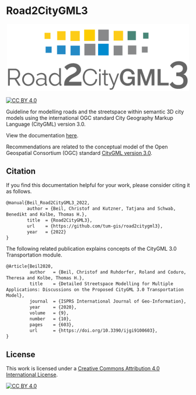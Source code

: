 # Road2CityGML3


<p align="center">
   <img src="https://github.com/tum-gis/road2citygml3/blob/main/src/header.png" width="500" />
</p>

[![CC BY 4.0][cc-by-shield]][cc-by]


Guideline for modelling roads and the streetspace within semantic 3D city models using the international OGC standard City Geography Markup Language (CityGML) version 3.0.

View the documentation [here](https://tum-gis.github.io/road2citygml3/).

Recommendations are related to the conceptual model of the Open Geospatial Consortium (OGC) standard [CityGML version 3.0](https://docs.ogc.org/is/20-010/20-010.html).

## Citation
If you find this documentation helpful for your work, please consider citing it as follows.

```plain
@manual{Beil_Road2CityGML3_2022,
        author = {Beil, Christof and Kutzner, Tatjana and Schwab, Benedikt and Kolbe, Thomas H.},
        title  = {Road2CityGML3},  
        url    = {https://github.com/tum-gis/road2citygml3},
        year   = {2022}
}
```

The following related publication explains concepts of the CityGML 3.0 Transportation module.

```plain
@Article{Beil2020,
         author   = {Beil, Christof and Ruhdorfer, Roland and Coduro, Theresa and Kolbe, Thomas H.},
         title    = {Detailed Streetspace Modelling for Multiple Applications: Discussions on the Proposed CityGML 3.0 Transportation Model},
         journal  = {ISPRS International Journal of Geo-Information},
         year     = {2020},
         volume   = {9},
         number   = {10},
         pages    = {603},
         url      = {https://doi.org/10.3390/ijgi9100603},
}
```

## License
This work is licensed under a
[Creative Commons Attribution 4.0 International License][cc-by].

[![CC BY 4.0][cc-by-image]][cc-by]

[cc-by]: http://creativecommons.org/licenses/by/4.0/
[cc-by-image]: https://i.creativecommons.org/l/by/4.0/88x31.png
[cc-by-shield]: https://img.shields.io/badge/License-CC%20BY%204.0-lightgrey.svg

